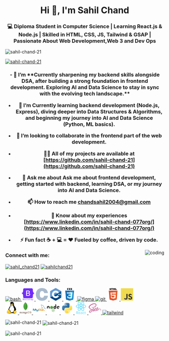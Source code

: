 <h1 align="center">Hi 👋, I'm Sahil Chand</h1>
<h3 align="center">💻 Diploma Student in Computer Science | Learning React.js & Node.js | Skilled in HTML, CSS, JS, Tailwind & GSAP | Passionate About Web Development,Web 3 and Dev Ops</h3>

<p align="left"> <img src="https://komarev.com/ghpvc/?username=sahil-chand-21&label=Profile%20views&color=0e75b6&style=flat" alt="sahil-chand-21" /> </p>

<p align="left"> <a href="https://github.com/ryo-ma/github-profile-trophy"><img src="https://github-profile-trophy.vercel.app/?username=sahil-chand-21" alt="sahil-chand-21" /></a> </p>

<h3 align="center">
- 🔭 I’m **Currently sharpening my backend skills alongside DSA, after building a strong foundation in frontend development. Exploring AI and Data Science to stay in sync with the evolving tech landscape.**

- 🌱 I’m **Currently learning backend development (Node.js, Express), diving deeper into Data Structures & Algorithms, and beginning my journey into AI and Data Science (Python, ML basics).**

- 👯 I’m looking to collaborate **in the frontend part of the web development.**

- 👨‍💻 All of my projects are available at [https://github.com/sahil-chand-21](https://github.com/sahil-chand-21)

- 💬 Ask me about **Ask me about frontend development, getting started with backend, learning DSA, or my journey into AI and Data Science.**

- 📫 How to reach me **chandsahil2004@gmail.com**

- 📄 Know about my experiences [https://www.linkedin.com/in/sahil-chand-077org/](https://www.linkedin.com/in/sahil-chand-077org/)

- ⚡ Fun fact **☕ + 💻 = ❤️ Fueled by coffee, driven by code.**
  </h3>
  <img align="right" alt="coding"  height="500" src="https://user-images.githubusercontent.com/74038190/212748842-9fcbad5b-6173-4175-8a61-521f3dbb7514.gif" />

<h3 align="left">Connect with me:</h3>
<p align="left">
<a href="https://www.leetcode.com/sahil_chand21" target="blank"><img align="center" src="https://raw.githubusercontent.com/rahuldkjain/github-profile-readme-generator/master/src/images/icons/Social/leet-code.svg" alt="sahil_chand21" height="30" width="40" /></a>
<a href="https://auth.geeksforgeeks.org/user/sahilchand21" target="blank"><img align="center" src="https://raw.githubusercontent.com/rahuldkjain/github-profile-readme-generator/master/src/images/icons/Social/geeks-for-geeks.svg" alt="sahilchand21" height="30" width="40" /></a>
</p>

<h3 align="left">Languages and Tools:</h3>
<p align="left"> <a href="https://www.gnu.org/software/bash/" target="_blank" rel="noreferrer"> <img src="https://www.vectorlogo.zone/logos/gnu_bash/gnu_bash-icon.svg" alt="bash" width="40" height="40"/> </a> <a href="https://getbootstrap.com" target="_blank" rel="noreferrer"> <img src="https://raw.githubusercontent.com/devicons/devicon/master/icons/bootstrap/bootstrap-plain-wordmark.svg" alt="bootstrap" width="40" height="40"/> </a> <a href="https://www.cprogramming.com/" target="_blank" rel="noreferrer"> <img src="https://raw.githubusercontent.com/devicons/devicon/master/icons/c/c-original.svg" alt="c" width="40" height="40"/> </a> <a href="https://www.w3schools.com/cpp/" target="_blank" rel="noreferrer"> <img src="https://raw.githubusercontent.com/devicons/devicon/master/icons/cplusplus/cplusplus-original.svg" alt="cplusplus" width="40" height="40"/> </a> <a href="https://www.w3schools.com/css/" target="_blank" rel="noreferrer"> <img src="https://raw.githubusercontent.com/devicons/devicon/master/icons/css3/css3-original-wordmark.svg" alt="css3" width="40" height="40"/> </a> <a href="https://www.figma.com/" target="_blank" rel="noreferrer"> <img src="https://www.vectorlogo.zone/logos/figma/figma-icon.svg" alt="figma" width="40" height="40"/> </a> <a href="https://git-scm.com/" target="_blank" rel="noreferrer"> <img src="https://www.vectorlogo.zone/logos/git-scm/git-scm-icon.svg" alt="git" width="40" height="40"/> </a> <a href="https://www.w3.org/html/" target="_blank" rel="noreferrer"> <img src="https://raw.githubusercontent.com/devicons/devicon/master/icons/html5/html5-original-wordmark.svg" alt="html5" width="40" height="40"/> </a> <a href="https://developer.mozilla.org/en-US/docs/Web/JavaScript" target="_blank" rel="noreferrer"> <img src="https://raw.githubusercontent.com/devicons/devicon/master/icons/javascript/javascript-original.svg" alt="javascript" width="40" height="40"/> </a> <a href="https://www.linux.org/" target="_blank" rel="noreferrer"> <img src="https://raw.githubusercontent.com/devicons/devicon/master/icons/linux/linux-original.svg" alt="linux" width="40" height="40"/> </a> <a href="https://www.mongodb.com/" target="_blank" rel="noreferrer"> <img src="https://raw.githubusercontent.com/devicons/devicon/master/icons/mongodb/mongodb-original-wordmark.svg" alt="mongodb" width="40" height="40"/> </a> <a href="https://www.mysql.com/" target="_blank" rel="noreferrer"> <img src="https://raw.githubusercontent.com/devicons/devicon/master/icons/mysql/mysql-original-wordmark.svg" alt="mysql" width="40" height="40"/> </a> <a href="https://nodejs.org" target="_blank" rel="noreferrer"> <img src="https://raw.githubusercontent.com/devicons/devicon/master/icons/nodejs/nodejs-original-wordmark.svg" alt="nodejs" width="40" height="40"/> </a> <a href="https://www.python.org" target="_blank" rel="noreferrer"> <img src="https://raw.githubusercontent.com/devicons/devicon/master/icons/python/python-original.svg" alt="python" width="40" height="40"/> </a> <a href="https://reactjs.org/" target="_blank" rel="noreferrer"> <img src="https://raw.githubusercontent.com/devicons/devicon/master/icons/react/react-original-wordmark.svg" alt="react" width="40" height="40"/> </a> <a href="https://sass-lang.com" target="_blank" rel="noreferrer"> <img src="https://raw.githubusercontent.com/devicons/devicon/master/icons/sass/sass-original.svg" alt="sass" width="40" height="40"/> </a> <a href="https://tailwindcss.com/" target="_blank" rel="noreferrer"> <img src="https://www.vectorlogo.zone/logos/tailwindcss/tailwindcss-icon.svg" alt="tailwind" width="40" height="40"/> </a> </p>

<p><img align="left" src="https://github-readme-stats.vercel.app/api/top-langs?username=sahil-chand-21&show_icons=true&locale=en&layout=compact" alt="sahil-chand-21" /></p>

<p>&nbsp;<img align="center" src="https://github-readme-stats.vercel.app/api?username=sahil-chand-21&show_icons=true&locale=en" alt="sahil-chand-21" /></p>

<p><img align="center" src="https://github-readme-streak-stats.herokuapp.com/?user=sahil-chand-21&" alt="sahil-chand-21" /></p>

